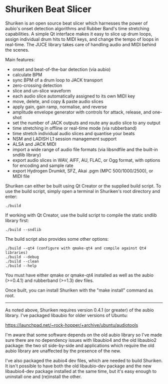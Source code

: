 Shuriken Beat Slicer
====================

Shuriken is an open source beat slicer which harnesses the power of aubio's onset detection algorithms and Rubber Band's time stretching capabilities. A simple Qt interface makes it easy to slice up drum loops, assign individual drum hits to MIDI keys, and change the tempo of loops in real-time. The JUCE library takes care of handling audio and MIDI behind the scenes.

Main features:

- onset and beat-of-the-bar detection (via aubio)
- calculate BPM
- sync BPM of a drum loop to JACK transport
- zero-crossing detection
- slice and un-slice waveform
- each audio slice automatically assigned to its own MIDI key
- move, delete, and copy & paste audio slices
- apply gain, gain ramp, normalise, and reverse
- amplitude envelope generator with controls for attack, release, and one-shot
- set the number of JACK outputs and route any audio slice to any output
- time stretching in offline or real-time mode (via rubberband)
- time stretch individual audio slices and quantise your beats
- NSM and LADISH L1 session management support
- ALSA and JACK MIDI
- import a wide range of audio file formats (via libsndfile and the built-in sndlib library)
- export audio slices in WAV, AIFF, AU, FLAC, or Ogg format, with options for encoding and sample rate
- export Hydrogen Drumkit, SFZ, Akai .pgm (MPC 500/1000/2500), or MIDI file

Shuriken can either be built using Qt Creator or the supplied build script. To use the build script, simply open a terminal in Shuriken's root directory and enter:

    ./build

If working with Qt Creator, use the build script to compile the static sndlib library first:

    ./build --sndlib

The build script also provides some other options:

    ./build --qt4 (configure with qmake-qt4 and compile against Qt4 libraries)
    ./build --debug
    ./build --clean
    ./build --help

You must have either qmake or qmake-qt4 installed as well as the aubio (>=0.4.1) and rubberband (>=1.3) dev files.

Once built, you can install Shuriken with the "make install" command as root.
___

As noted above, Shuriken requires version 0.4.1 (or greater) of the aubio library. I've packaged libaubio for older versions of Ubuntu:

https://launchpad.net/~rock-hopper/+archive/ubuntu/audiotools

I'm aware that some software depends on the old aubio library so I've made sure there are no dependency issues with libaubio4 and the old libaubio2 package: the two sit side-by-side and applications which require the old aubio library are unaffected by the presence of the new.

I've also packaged the aubio4 dev files, which are needed to build Shuriken.  It isn't possible to have both the old libaubio-dev package and the new libaubio4-dev package installed at the same time, but it's easy enough to uninstall one and (re)install the other.
